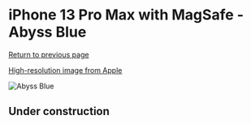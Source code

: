 # iPhone 13 Pro Max with MagSafe - Abyss Blue

[Return to previous page](/iphone_13)

[High-resolution image from Apple](https://store.storeimages.cdn-apple.com/8756/as-images.apple.com/is/MM2T3?wid=4500&hei=4500&fmt=png)

<div style="width: 500px"><img src="/almost_uncompressed/MM2T3.webp" alt="Abyss Blue"></div>

## Under construction
